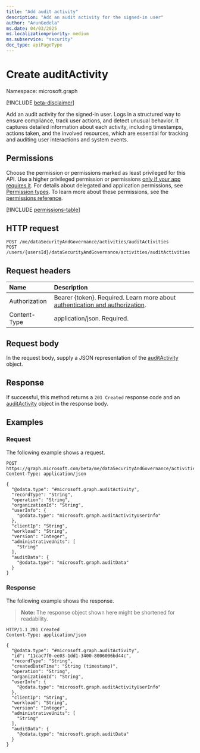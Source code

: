 ```yaml
---
title: "Add audit activity"
description: "Add an audit activity for the signed-in user"
author: "ArunGedela"
ms.date: 04/03/2025
ms.localizationpriority: medium
ms.subservice: "security"
doc_type: apiPageType
---
```


# Create auditActivity

Namespace: microsoft.graph

[!INCLUDE [beta-disclaimer](../../includes/beta-disclaimer.md)]

Add an audit activity for the signed-in user. Logs in a structured way to ensure compliance, track user actions, and detect unusual behavior. It captures detailed information about each activity, including timestamps, actions taken, and the involved resources, which are essential for tracking and auditing user interactions and system events.

## Permissions

Choose the permission or permissions marked as least privileged for this API. Use a higher privileged permission or permissions [only if your app requires it](/graph/permissions-overview#best-practices-for-using-microsoft-graph-permissions). For details about delegated and application permissions, see [Permission types](/graph/permissions-overview#permission-types). To learn more about these permissions, see the [permissions reference](/graph/permissions-reference).

<!-- {
  "blockType": "permissions",
  "name": "activitiescontainer-post-auditactivities-permissions"
}
-->
[!INCLUDE [permissions-table](../includes/permissions/activitiescontainer-post-auditactivities-permissions.md)]

## HTTP request

<!-- {
  "blockType": "ignored"
}
-->
``` http
POST /me/dataSecurityAndGovernance/activities/auditActivities
POST /users/{usersId}/dataSecurityAndGovernance/activities/auditActivities
```

## Request headers

|Name|Description|
|:---|:---|
|Authorization|Bearer {token}. Required. Learn more about [authentication and authorization](/graph/auth/auth-concepts).|
|Content-Type|application/json. Required.|

## Request body

In the request body, supply a JSON representation of the [auditActivity](../resources/auditactivity.md) object.

## Response

If successful, this method returns a `201 Created` response code and an [auditActivity](../resources/auditactivity.md) object in the response body.

## Examples

### Request

The following example shows a request.
<!-- {
  "blockType": "request",
  "name": "create_auditactivity_from_"
}
-->
``` http
POST https://graph.microsoft.com/beta/me/dataSecurityAndGovernance/activities/auditActivities
Content-Type: application/json

{
  "@odata.type": "#microsoft.graph.auditActivity",
  "recordType": "String",
  "operation": "String",
  "organizationId": "String",
  "userInfo": {
    "@odata.type": "microsoft.graph.auditActivityUserInfo"
  },
  "clientIp": "String",
  "workload": "String",
  "version": "Integer",
  "administrativeUnits": [
    "String"
  ],
  "auditData": {
    "@odata.type": "microsoft.graph.auditData"
  }
}
```

### Response

The following example shows the response.
>**Note:** The response object shown here might be shortened for readability.
<!-- {
  "blockType": "response",
  "truncated": true,
  "@odata.type": "microsoft.graph.auditActivity"
}
-->
``` http
HTTP/1.1 201 Created
Content-Type: application/json

{
  "@odata.type": "#microsoft.graph.auditActivity",
  "id": "11cac7f0-ee03-1dd1-3400-8006006bd44c",
  "recordType": "String",
  "createdDateTime": "String (timestamp)",
  "operation": "String",
  "organizationId": "String",
  "userInfo": {
    "@odata.type": "microsoft.graph.auditActivityUserInfo"
  },
  "clientIp": "String",
  "workload": "String",
  "version": "Integer",
  "administrativeUnits": [
    "String"
  ],
  "auditData": {
    "@odata.type": "microsoft.graph.auditData"
  }
}
```
